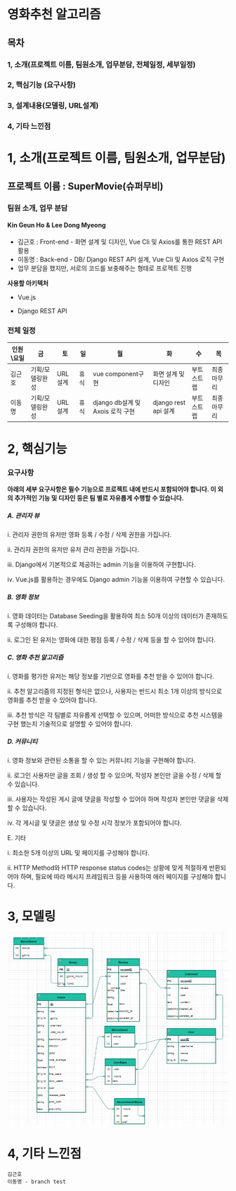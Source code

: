 #  영화추천 알고리즘

## 목차

### 1, 소개(프로젝트 이름, 팀원소개, 업무분담, 전체일정, 세부일정)

### 2, 핵심기능 (요구사항)

### 3, 설계내용(모델링, URL설계)

### 4, 기타 느낀점





# 1, 소개(프로젝트 이름, 팀원소개, 업무분담)

## 프로젝트 이름 : SuperMovie(슈퍼무비)

### 팀원 소개, 업무 분담

#### Kin Geun Ho & Lee Dong Myeong

* 김근호 : Front-end - 화면 설계 및 디자인, Vue Cli 및 Axios를 통한 REST API 활용
* 이동명 : Back-end - DB/ Django REST API 설계, Vue Cli 및 Axios 로직 구현
* 업무 분담을 했지만, 서로의 코드를 보충해주는 형태로 프로젝트 진행



**사용할 아키텍처**

* Vue.js

- Django REST API



### 전체 일정

| 인원\요일 | 금              | 토      | 일   | 월                               | 화                   | 수         | 목         |
| --------- | --------------- | ------- | ---- | -------------------------------- | -------------------- | ---------- | ---------- |
| 김근호    | 기획/모델링완성 | URL설계 | 휴식 | vue component구현                | 화면 설계 및 디자인  | 부트스트랩 | 최종마무리 |
| 이동명    | 기획/모델링완성 | URL설계 | 휴식 | django db설계 및 Axois 로직 구현 | django rest api 설계 | 부트스트랩 | 최종마무리 |



# 2, 핵심기능

### 요구사항

**아래의 세부 요구사항은 필수 기능으로 프로젝트 내에 반드시 포함되어야 합니다. 이 외의 추가적인 기능 및 디자인 등은 팀 별로 자유롭게 수행할 수 있습니다.** 

##### A. 관리자 뷰 

i. 관리자 권한의 유저만 영화 등록 / 수정 / 삭제 권한을 가집니다. 

ii. 관리자 권한의 유저만 유저 관리 권한을 가집니다.

iii. Django에서 기본적으로 제공하는 admin 기능을 이용하여 구현합니다. 

iv. Vue.js를 활용하는 경우에도 Django admin 기능을 이용하여 구현할 수 있습니다. 

##### B. 영화 정보 

i. 영화 데이터는 Database Seeding을 활용하여 최소 50개 이상의 데이터가 존재하도록 구성해야 합니다. 

ii. 로그인 된 유저는 영화에 대한 평점 등록 / 수정 / 삭제 등을 할 수 있어야 합니다. 

##### C. 영화 추천 알고리즘 

i. 영화를 평가한 유저는 해당 정보를 기반으로 영화를 추천 받을 수 있어야 합니다.

ii. 추천 알고리즘의 지정된 형식은 없으나, 사용자는 반드시 최소 1개 이상의 방식으로 영화를 추천 받을 수 있어야 합니다. 

iii. 추천 방식은 각 팀별로 자유롭게 선택할 수 있으며, 어떠한 방식으로 추천 시스템을 구현 했는지 기술적으로 설명할 수 있어야 합니다. 

##### D. 커뮤니티 

i. 영화 정보와 관련된 소통을 할 수 있는 커뮤니티 기능을 구현해야 합니다. 

ii. 로그인 사용자만 글을 조회 / 생성 할 수 있으며, 작성자 본인만 글을 수정 / 삭제 할 수 있습니다. 

iii. 사용자는 작성된 게시 글에 댓글을 작성할 수 있어야 하며 작성자 본인만 댓글을 삭제할 수 있습니다. 

iv. 각 게시글 및 댓글은 생성 및 수정 시각 정보가 포함되어야 합니다.

E. 기타 

i. 최소한 5개 이상의 URL 및 페이지를 구성해야 합니다. 

ii. HTTP Method와 HTTP response status codes는 상황에 맞게 적절하게 반환되어야 하며, 필요에 따라 메시지 프레임워크 등을 사용하여 에러 페이지를 구성해야 합니다.



# 3, 모델링

![image-20220520165846223](README.assets/image-20220520165846223.png)



# 4, 기타 느낀점

```
김근호
이동명 - branch test
```

